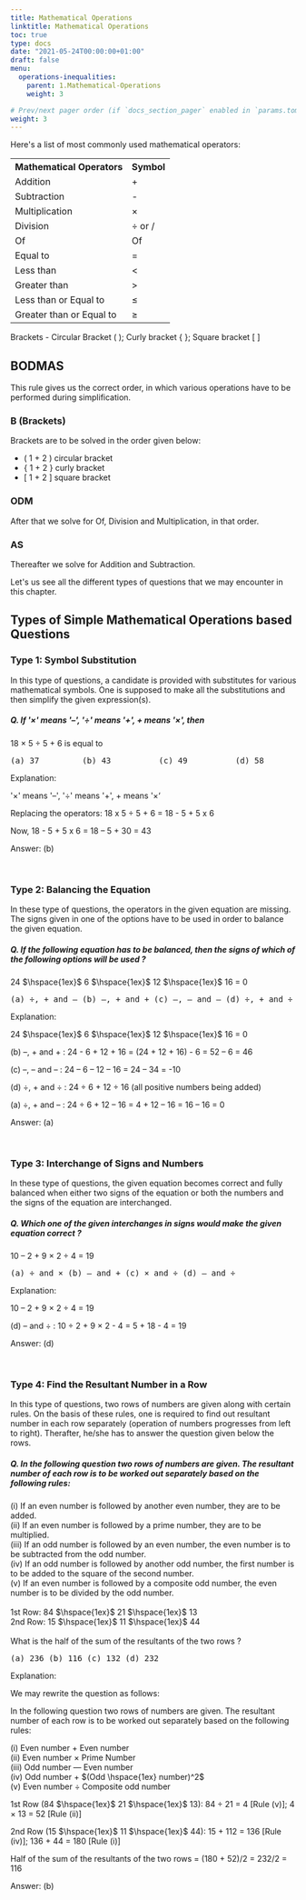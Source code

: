 ```yaml
---
title: Mathematical Operations
linktitle: Mathematical Operations
toc: true
type: docs
date: "2021-05-24T00:00:00+01:00"
draft: false
menu:
  operations-inequalities:
    parent: 1.Mathematical-Operations
    weight: 3

# Prev/next pager order (if `docs_section_pager` enabled in `params.toml`)
weight: 3
---
```


Here's a list of most commonly used mathematical operators: 

<table>
  <tr>
    <th>Mathematical Operators</th>
    <th>Symbol</th>
  </tr>
  <tr>
    <td>Addition</td>
    <td>+</td>
  </tr>
  <tr>
    <td>Subtraction</td>
    <td>-</td>
  </tr>
  <tr>
    <td>Multiplication</td>
    <td>×</td>
  </tr>
  <tr>
    <td>Division</td>
    <td>÷ or /</td>
  </tr>
  <tr>
    <td>Of</td>
    <td>Of</td>
  </tr>
  <tr>
    <td>Equal to</td>
    <td>=</td>
  </tr>
    <tr>
    <td>Less than</td>
    <td><</td>
  </tr>
    <tr>
    <td>Greater than</td>
    <td>></td>
  </tr>
    <tr>
    <td>Less than or Equal to</td>
    <td>≤</td>
  </tr>
    <tr>
    <td>Greater than or Equal to</td>
    <td>≥</td>
  </tr>
  </table>

Brackets - Circular Bracket ( ); Curly bracket { }; Square bracket [ ]


## BODMAS

This rule gives us the correct order, in which various operations have to be performed during simplification. 

### B (Brackets)

Brackets are to be solved in the order given below:
* ( 1 + 2 ) circular bracket
* { 1 + 2 } curly bracket
* [ 1 + 2 ] square bracket

### ODM

After that we solve for Of, Division and Multiplication, in that order.

### AS

Thereafter we solve for Addition and Subtraction. 


Let's us see all the different types of questions that we may encounter in this chapter. 

## Types of Simple Mathematical Operations based Questions

### Type 1: Symbol Substitution

In this type of questions, a candidate is provided with substitutes for various mathematical symbols. One is supposed to make all the substitutions and then simplify the given expression(s). 

##### Q. If '×' means '–', '÷' means '+', + means '×', then <br>
18 × 5 ÷ 5 + 6 is equal to 
<pre>(a) 37         (b) 43          (c) 49          (d) 58</pre>

Explanation:<br>
<div class="Exp">

'×' means '–', '÷' means '+', + means '×‘

Replacing the operators: 18 x 5 ÷ 5 + 6 = 18 - 5 + 5 x 6

Now, 18 - 5 + 5 x 6 = 18 – 5 + 30 = 43

Answer: (b)
</div> <br>

### Type 2: Balancing the Equation

In these type of questions, the operators in the given equation are missing. The signs given in one of the options have to be used in order to balance the given equation.

##### Q. If the following equation has to be balanced, then the signs of which of the following options will be used ? <br>
24 $\hspace{1ex}$ 6 $\hspace{1ex}$ 12 $\hspace{1ex}$ 16 = 0
<pre>(a) ÷, + and – (b) –, + and + (c) –, – and – (d) ÷, + and ÷</pre>

Explanation:<br>
<div class="Exp">

24 $\hspace{1ex}$ 6 $\hspace{1ex}$ 12 $\hspace{1ex}$ 16 = 0

(b) –, + and + : 24 -  6 + 12 + 16 = (24 + 12 + 16) -  6 = 52 – 6 = 46	

(c) –, – and – :	 24 – 6 – 12 – 16 = 24 – 34 = -10

(d) ÷, + and ÷ : 24 ÷ 6 + 12 ÷ 16 (all positive numbers being added) 

(a) ÷, + and – : 24 ÷ 6 + 12 – 16 = 4 + 12 – 16 = 16 – 16 = 0

Answer: (a)
</div> <br>

### Type 3: Interchange of Signs and Numbers

In these type of questions, the given equation becomes correct and fully balanced when either two signs of the equation or both the numbers and the signs of the equation are interchanged. 

##### Q. Which one of the given interchanges in signs would make the given equation correct ? <br>
10 – 2 + 9 × 2 ÷ 4 = 19
<pre>(a) ÷ and × (b) – and + (c) × and ÷ (d) – and ÷</pre>

Explanation:<br>
<div class="Exp">

10 – 2 + 9 × 2 ÷ 4 = 19

(d) – and ÷ : 10 ÷ 2 + 9 × 2 - 4 = 5 + 18 - 4 = 19

Answer: (d)
</div> <br>

### Type 4: Find the Resultant Number in a Row

In this type of questions, two rows of numbers are given along with certain rules. On the basis of these rules, one is required to find out resultant number in each row separately (operation of numbers progresses from left to right). Therafter, he/she has to answer the question given below the rows.

##### Q. In the following question two rows of numbers are given. The resultant number of each row is to be worked out separately based on the following rules: <br>
(i) If an even number is followed by another even number, they are to be added. <br>
(ii) If an even number is followed by a prime number, they are to be multiplied. <br>
(iii) If an odd number is followed by an even number, the even number is to be subtracted from the odd number. <br>
(iv) If an odd number is followed by another odd number, the first number is to be added to the square of the second number. <br>
(v) If an even number is followed by a composite odd number, the even number is to be divided by the odd number. <br><br>
1st Row: 84 $\hspace{1ex}$ 21 $\hspace{1ex}$ 13 <br>
2nd Row: 15 $\hspace{1ex}$ 11 $\hspace{1ex}$ 44 <br><br>
What is the half of the sum of the resultants of the two rows ? <br>
<pre>(a) 236 (b) 116 (c) 132 (d) 232</pre>

Explanation:<br>
<div class="Exp">

We may rewrite the question as follows:

In the following question two rows of numbers are given. The resultant number of each row is to be worked out separately based on the following rules:

(i) Even number + Even number <br>
(ii) Even number × Prime Number <br>
(iii) Odd number — Even number <br>
(iv) Odd number + $(Odd \hspace{1ex} number)^2$ <br>
(v) Even number ÷ Composite odd number

1st Row (84 $\hspace{1ex}$ 21 $\hspace{1ex}$ 13): 84 ÷ 21 = 4 [Rule (v)]; 4 × 13 = 52 [Rule (ii)]

2nd Row (15 $\hspace{1ex}$ 11 $\hspace{1ex}$ 44): 15 + 112 = 136 [Rule (iv)]; 136 + 44 = 180 [Rule (i)]

Half of the sum of the resultants of the two rows = (180 + 52)/2 = 232/2 = 116

Answer: (b)
</div> <br>

